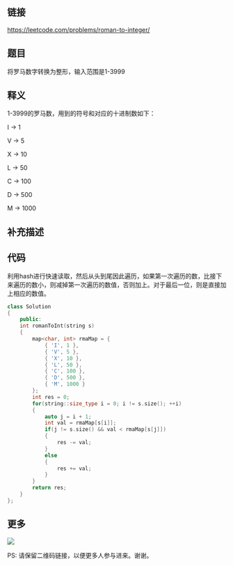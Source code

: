 ## 链接

https://leetcode.com/problems/roman-to-integer/

## 题目

将罗马数字转换为整形，输入范围是1-3999

## 释义

1-3999的罗马数，用到的符号和对应的十进制数如下：

I → 1

V → 5

X → 10

L → 50

C → 100

D → 500

M → 1000



## 补充描述




## 代码

利用hash进行快速读取，然后从头到尾因此遍历，如果第一次遍历的数，比接下来遍历的数小，则减掉第一次遍历的数值，否则加上。对于最后一位，则是直接加上相应的数值。

```c++
class Solution
{
    public:
    int romanToInt(string s)
    {
        map<char, int> rmaMap = {
            { 'I', 1 },
            { 'V', 5 },
            { 'X', 10 },
            { 'L', 50 },
            { 'C', 100 },
            { 'D', 500 },
            { 'M', 1000 }
        };
        int res = 0;
        for(string::size_type i = 0; i != s.size(); ++i)
        {
            auto j = i + 1;
            int val = rmaMap[s[i]];
            if(j != s.size() && val < rmaMap[s[j]])
            {
                res -= val;
            }
            else
            {
                res += val;
            }
        }
        return res;
    }
};

```


## 更多

![](https://github.com/githubwoniu/learnprogram/blob/master/image/erweima.png)

PS: 请保留二维码链接，以便更多人参与进来。谢谢。
